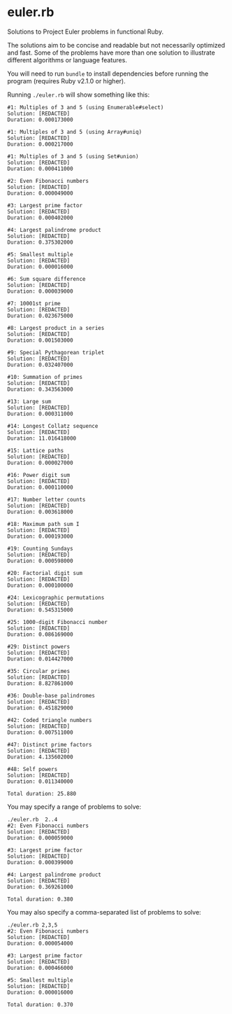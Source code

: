 euler.rb
========

Solutions to Project Euler problems in functional Ruby.

The solutions aim to be concise and readable but not necessarily optimized and
fast. Some of the problems have more than one solution to illustrate different
algorithms or language features.

You will need to run `bundle` to install dependencies before running the
program (requires Ruby v2.1.0 or higher).

Running `./euler.rb` will show something like this:

    #1: Multiples of 3 and 5 (using Enumerable#select)
    Solution: [REDACTED]
    Duration: 0.000173000

    #1: Multiples of 3 and 5 (using Array#uniq)
    Solution: [REDACTED]
    Duration: 0.000217000

    #1: Multiples of 3 and 5 (using Set#union)
    Solution: [REDACTED]
    Duration: 0.000411000

    #2: Even Fibonacci numbers
    Solution: [REDACTED]
    Duration: 0.000049000

    #3: Largest prime factor
    Solution: [REDACTED]
    Duration: 0.000402000

    #4: Largest palindrome product
    Solution: [REDACTED]
    Duration: 0.375302000

    #5: Smallest multiple
    Solution: [REDACTED]
    Duration: 0.000016000

    #6: Sum square difference
    Solution: [REDACTED]
    Duration: 0.000039000

    #7: 10001st prime
    Solution: [REDACTED]
    Duration: 0.023675000

    #8: Largest product in a series
    Solution: [REDACTED]
    Duration: 0.001503000

    #9: Special Pythagorean triplet
    Solution: [REDACTED]
    Duration: 0.032407000

    #10: Summation of primes
    Solution: [REDACTED]
    Duration: 0.343563000

    #13: Large sum
    Solution: [REDACTED]
    Duration: 0.000311000

    #14: Longest Collatz sequence
    Solution: [REDACTED]
    Duration: 11.016418000

    #15: Lattice paths
    Solution: [REDACTED]
    Duration: 0.000027000

    #16: Power digit sum
    Solution: [REDACTED]
    Duration: 0.000110000

    #17: Number letter counts
    Solution: [REDACTED]
    Duration: 0.003618000

    #18: Maximum path sum I
    Solution: [REDACTED]
    Duration: 0.000193000

    #19: Counting Sundays
    Solution: [REDACTED]
    Duration: 0.000598000

    #20: Factorial digit sum
    Solution: [REDACTED]
    Duration: 0.000100000

    #24: Lexicographic permutations
    Solution: [REDACTED]
    Duration: 0.545315000

    #25: 1000-digit Fibonacci number
    Solution: [REDACTED]
    Duration: 0.086169000

    #29: Distinct powers
    Solution: [REDACTED]
    Duration: 0.014427000

    #35: Circular primes
    Solution: [REDACTED]
    Duration: 8.827861000

    #36: Double-base palindromes
    Solution: [REDACTED]
    Duration: 0.451829000

    #42: Coded triangle numbers
    Solution: [REDACTED]
    Duration: 0.007511000

    #47: Distinct prime factors
    Solution: [REDACTED]
    Duration: 4.135602000

    #48: Self powers
    Solution: [REDACTED]
    Duration: 0.011340000

    Total duration: 25.880

You may specify a range of problems to solve:

    ./euler.rb  2..4
    #2: Even Fibonacci numbers
    Solution: [REDACTED]
    Duration: 0.000059000

    #3: Largest prime factor
    Solution: [REDACTED]
    Duration: 0.000399000

    #4: Largest palindrome product
    Solution: [REDACTED]
    Duration: 0.369261000

    Total duration: 0.380

You may also specify a comma-separated list of problems to solve:

    ./euler.rb 2,3,5
    #2: Even Fibonacci numbers
    Solution: [REDACTED]
    Duration: 0.000054000

    #3: Largest prime factor
    Solution: [REDACTED]
    Duration: 0.000466000

    #5: Smallest multiple
    Solution: [REDACTED]
    Duration: 0.000016000

    Total duration: 0.370
